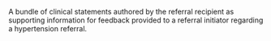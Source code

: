 A bundle of clinical statements authored by the referral recipient as supporting information for feedback provided to a referral initiator regarding a hypertension referral.